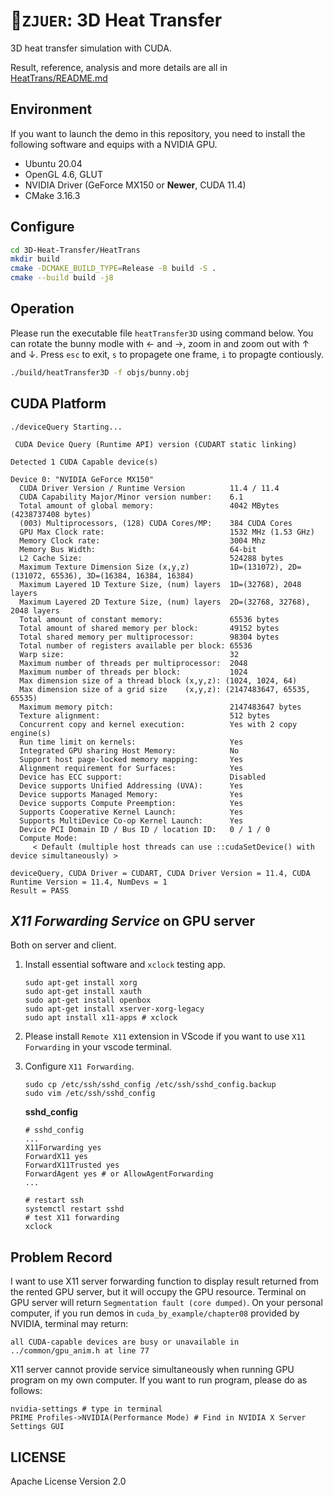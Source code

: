 # :rocket:`ZJUER`: 3D Heat Transfer

3D heat transfer simulation with CUDA.

Result, reference, analysis and more details are all in [HeatTrans/README.md](HeatTrans/README.md)

## Environment

If you want to launch the demo in this repository, you need to install the following software and equips with a NVIDIA GPU.

- Ubuntu 20.04
- OpenGL 4.6, GLUT
- NVIDIA Driver (GeForce MX150 or **Newer**, CUDA 11.4)
- CMake 3.16.3

## Configure

```bash
cd 3D-Heat-Transfer/HeatTrans
mkdir build
cmake -DCMAKE_BUILD_TYPE=Release -B build -S .
cmake --build build -j8
```

## Operation

Please run the executable file `heatTransfer3D` using command below. You can rotate the bunny modle with $\leftarrow$ and $\rightarrow$, zoom in and zoom out with $\uparrow$ and $\downarrow$. Press `esc` to exit, `s` to propagete one frame, `i` to propagte contiously.

```bash
./build/heatTransfer3D -f objs/bunny.obj
```

## CUDA Platform

```shell
./deviceQuery Starting...

 CUDA Device Query (Runtime API) version (CUDART static linking)

Detected 1 CUDA Capable device(s)

Device 0: "NVIDIA GeForce MX150"
  CUDA Driver Version / Runtime Version          11.4 / 11.4
  CUDA Capability Major/Minor version number:    6.1
  Total amount of global memory:                 4042 MBytes (4238737408 bytes)
  (003) Multiprocessors, (128) CUDA Cores/MP:    384 CUDA Cores
  GPU Max Clock rate:                            1532 MHz (1.53 GHz)
  Memory Clock rate:                             3004 Mhz
  Memory Bus Width:                              64-bit
  L2 Cache Size:                                 524288 bytes
  Maximum Texture Dimension Size (x,y,z)         1D=(131072), 2D=(131072, 65536), 3D=(16384, 16384, 16384)
  Maximum Layered 1D Texture Size, (num) layers  1D=(32768), 2048 layers
  Maximum Layered 2D Texture Size, (num) layers  2D=(32768, 32768), 2048 layers
  Total amount of constant memory:               65536 bytes
  Total amount of shared memory per block:       49152 bytes
  Total shared memory per multiprocessor:        98304 bytes
  Total number of registers available per block: 65536
  Warp size:                                     32
  Maximum number of threads per multiprocessor:  2048
  Maximum number of threads per block:           1024
  Max dimension size of a thread block (x,y,z): (1024, 1024, 64)
  Max dimension size of a grid size    (x,y,z): (2147483647, 65535, 65535)
  Maximum memory pitch:                          2147483647 bytes
  Texture alignment:                             512 bytes
  Concurrent copy and kernel execution:          Yes with 2 copy engine(s)
  Run time limit on kernels:                     Yes
  Integrated GPU sharing Host Memory:            No
  Support host page-locked memory mapping:       Yes
  Alignment requirement for Surfaces:            Yes
  Device has ECC support:                        Disabled
  Device supports Unified Addressing (UVA):      Yes
  Device supports Managed Memory:                Yes
  Device supports Compute Preemption:            Yes
  Supports Cooperative Kernel Launch:            Yes
  Supports MultiDevice Co-op Kernel Launch:      Yes
  Device PCI Domain ID / Bus ID / location ID:   0 / 1 / 0
  Compute Mode:
     < Default (multiple host threads can use ::cudaSetDevice() with device simultaneously) >

deviceQuery, CUDA Driver = CUDART, CUDA Driver Version = 11.4, CUDA Runtime Version = 11.4, NumDevs = 1
Result = PASS
```

## _X11 Forwarding Service_ on GPU server

Both on server and client.

1. Install essential software and `xclock` testing app.

    ```shell
    sudo apt-get install xorg
    sudo apt-get install xauth
    sudo apt-get install openbox
    sudo apt-get install xserver-xorg-legacy
    sudo apt install x11-apps # xclock
    ```

2. Please install `Remote X11` extension in VScode if you want to use `X11 Forwarding` in your vscode terminal.

3. Configure `X11 Forwarding`.

    ```shell
    sudo cp /etc/ssh/sshd_config /etc/ssh/sshd_config.backup
    sudo vim /etc/ssh/sshd_config
    ```

    **sshd_config**

    ```vim
    # sshd_config
    ...
    X11Forwarding yes
    ForwardX11 yes
    ForwardX11Trusted yes
    ForwardAgent yes # or AllowAgentForwarding
    ...
    ```

    ```shell
    # restart ssh
    systemctl restart sshd
    # test X11 forwarding
    xclock
    ```

## Problem Record

I want to use X11 server forwarding function to display result returned from the rented GPU server, but it will occupy the GPU resource. Terminal on GPU server will return `Segmentation fault (core dumped)`. On your personal computer, if you run demos in `cuda_by_example/chapter08` provided by NVIDIA, terminal may return:

```shell
all CUDA-capable devices are busy or unavailable in ../common/gpu_anim.h at line 77
```

X11 server cannot provide service simultaneously when running GPU program on my own computer. If you want to run program, please do as follows:

```shell
nvidia-settings # type in terminal
PRIME Profiles->NVIDIA(Performance Mode) # Find in NVIDIA X Server Settings GUI
```

## LICENSE

Apache License Version 2.0
